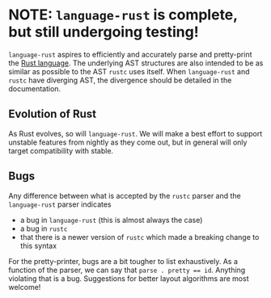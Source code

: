 # NOTE: `language-rust` is complete, but still undergoing testing!

`language-rust` aspires to efficiently and accurately parse and pretty-print the [Rust language][0].
The underlying AST structures are also intended to be as similar as possible to the AST `rustc` uses
itself. When `language-rust` and `rustc` have diverging AST, the divergence should be detailed in
the documentation.

## Evolution of Rust

As Rust evolves, so will `language-rust`. We will make a best effort to support unstable features
from nightly as they come out, but in general will only target compatibility with stable.

## Bugs

Any difference between what is accepted by the `rustc` parser and the `language-rust` parser
indicates

  * a bug in `language-rust` (this is almost always the case)
  * a bug in `rustc`
  * that there is a newer version of `rustc` which made a breaking change to this syntax

For the pretty-printer, bugs are a bit tougher to list exhaustively. As a function of the parser, we can
say that `parse . pretty == id`. Anything violating that is a bug. Suggestions for better layout
algorithms are most welcome!

[0]: https://www.rust-lang.org/en-US/
